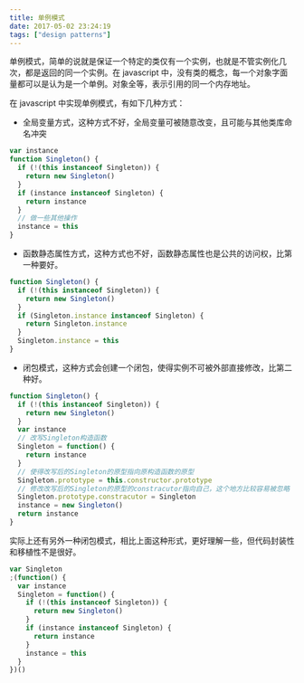 ```yaml
---
title: 单例模式
date: 2017-05-02 23:24:19
tags: ["design patterns"]
---
```


单例模式，简单的说就是保证一个特定的类仅有一个实例，也就是不管实例化几次，都是返回的同一个实例。在 javascript 中，没有类的概念，每一个对象字面量都可以是认为是一个单例。对象全等，表示引用的同一个内存地址。

在 javascript 中实现单例模式，有如下几种方式：

- 全局变量方式，这种方式不好，全局变量可被随意改变，且可能与其他类库命名冲突

```javascript
var instance
function Singleton() {
  if (!(this instanceof Singleton)) {
    return new Singleton()
  }
  if (instance instanceof Singleton) {
    return instance
  }
  // 做一些其他操作
  instance = this
}
```

<!--more-->

- 函数静态属性方式，这种方式也不好，函数静态属性也是公共的访问权，比第一种要好。

```javascript
function Singleton() {
  if (!(this instanceof Singleton)) {
    return new Singleton()
  }
  if (Singleton.instance instanceof Singleton) {
    return Singleton.instance
  }
  Singleton.instance = this
}
```

- 闭包模式，这种方式会创建一个闭包，使得实例不可被外部直接修改，比第二种好。

```javascript
function Singleton() {
  if (!(this instanceof Singleton)) {
    return new Singleton()
  }
  var instance
  // 改写Singleton构造函数
  Singleton = function() {
    return instance
  }
  // 使得改写后的Singleton的原型指向原构造函数的原型
  Singleton.prototype = this.constructor.prototype
  // 修改改写后的Singleton的原型的constracutor指向自己，这个地方比较容易被忽略
  Singleton.prototype.constracutor = Singleton
  instance = new Singleton()
  return instance
}
```

实际上还有另外一种闭包模式，相比上面这种形式，更好理解一些，但代码封装性和移植性不是很好。

```javascript
var Singleton
;(function() {
  var instance
  Singleton = function() {
    if (!(this instanceof Singleton)) {
      return new Singleton()
    }
    if (instance instanceof Singleton) {
      return instance
    }
    instance = this
  }
})()
```
